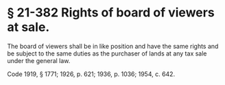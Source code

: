 # § 21-382 Rights of board of viewers at sale.

<p>The board of viewers shall be in like position and have the same rights and be subject to the same duties as the purchaser of lands at any tax sale under the general law.</p><p>Code 1919, § 1771; 1926, p. 621; 1936, p. 1036; 1954, c. 642.</p>